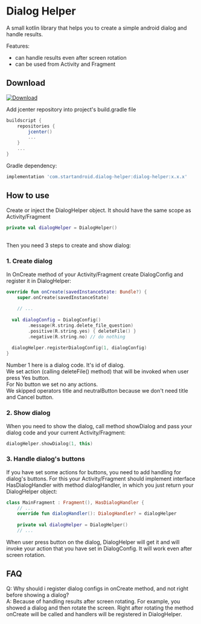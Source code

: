 
# Dialog Helper

A small kotlin library that helps you to create a simple android dialog and handle results.

Features:
- can handle results even after screen rotation
- can be used from Activity and Fragment


## Download

[ ![Download](https://api.bintray.com/packages/startandroid/dialog-helper/dialog-helper/images/download.svg) ](https://bintray.com/startandroid/dialog-helper/dialog-helper/_latestVersion)

Add jcenter repository into project's build.gradle file
``` groovy
buildscript {
    repositories {
        jcenter()
		...        
    }
    ...
}
``` 

Gradle dependency:
``` groovy
implementation 'com.startandroid.dialog-helper:dialog-helper:x.x.x'
```   

## How to use

Create or inject the DialogHelper object. It should have the same scope as Activity/Fragment
``` kotlin
private val dialogHelper = DialogHelper()
```

\
Then you need 3 steps to create and show dialog:

### 1. Create dialog
In OnCreate method of your Activity/Fragment create DialogConfig and register it in DialogHelper:

``` kotlin
override fun onCreate(savedInstanceState: Bundle?) {  
    super.onCreate(savedInstanceState)  
  
    // ...  
  
  val dialogConfig = DialogConfig()  
        .message(R.string.delete_file_question)  
        .positive(R.string.yes) { deleteFile() }  
        .negative(R.string.no) // do nothing 
  
  dialogHelper.registerDialogConfig(1, dialogConfig)  
}
```
Number 1 here is a dialog code. It's id of dialog.  
We set action (calling deleteFile() method) that will be invoked when user press Yes button.   
For No button we set no any actions.   
We skipped operators title and neutralButton because we don't need title and Cancel button.  

### 2. Show dialog
When you need to show the dialog, call method showDialog and pass your dialog code and your current Activity/Fragment:
``` kotlin
dialogHelper.showDialog(1, this)
```

### 3. Handle dialog's buttons
If you have set some actions for buttons, you need to add handling for dialog's buttons. For this your Activity/Fragment should implement interface HasDialogHandler with method dialogHandler, in which you just return your DialogHelper object:
``` kotlin
class MainFragment : Fragment(), HasDialogHandler {
    // ...
    override fun dialogHandler(): DialogHandler? = dialogHelper
    
    private val dialogHelper = DialogHelper()
    // ...
```
When user press button on the dialog, DialogHelper will get it and will invoke your action that you have set in DialogConfig. It will work even after screen rotation.


## FAQ

Q: Why should i register dialog configs in onCreate method, and not right before showing a dialog?   
A: Because of handling results after screen rotating. For example, you showed a dialog and then rotate the screen. Right after rotating the method onCreate will be called and handlers will be registered in DialogHelper.

